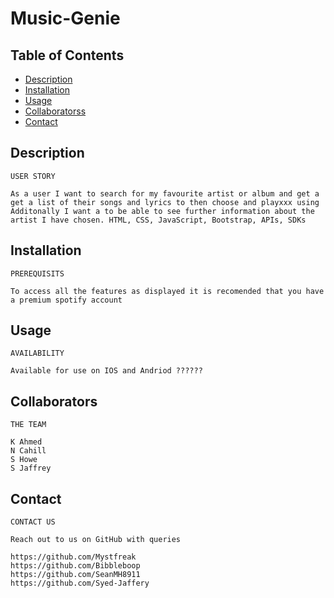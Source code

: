 # Music-Genie


## Table of Contents

- [Description](#description)
- [Installation](#installation)
- [Usage](#usage)
- [Collaboratorss](#collaborators)
- [Contact](#contact)

## Description

```
USER STORY

As a user I want to search for my favourite artist or album and get a get a list of their songs and lyrics to then choose and playxxx using 
Additonally I want a to be able to see further information about the artist I have chosen. HTML, CSS, JavaScript, Bootstrap, APIs, SDKs
```

## Installation

```
PREREQUISITS

To access all the features as displayed it is recomended that you have a premium spotify account
```

## Usage

```
AVAILABILITY

Available for use on IOS and Andriod ??????
```

## Collaborators

```
THE TEAM

K Ahmed
N Cahill
S Howe
S Jaffrey

```

## Contact

```
CONTACT US

Reach out to us on GitHub with queries 

https://github.com/Mystfreak
https://github.com/Bibbleboop
https://github.com/SeanMH8911
https://github.com/Syed-Jaffery

```